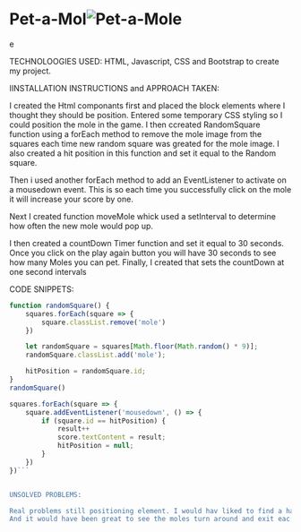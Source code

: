 # Pet-a-Mol![Pet-a-Mole](https://github.com/DonEvans63/Pet-a-Mole/assets/125083394/ca3388e8-b541-476c-9f78-c4691f78758f)
e

TECHNOLOOGIES USED:
 HTML, Javascript, CSS and Bootstrap to create my project.

IINSTALLATION INSTRUCTIONS and APPROACH TAKEN:

I created the Html componants first and placed the block elements where I thought they should be position. Entered some temporary CSS styling so I could position the mole in the game. I then ccreated RandomSquare function using a forEach method to remove the mole image from the squares each time new random square was greated for the mole image. I also created a hit position in this function and set it equal to the Random square.

Then i used another forEach method to add an EventListener to activate on a mousedown event. This is so each time you successfully click on the mole it will increase your score by one.

Next I created function moveMole whick used a setInterval to determine how often the new mole would pop up.

 
I then created a countDown Timer function and set it equal to 30 seconds. Once you click on the play again button you will have 30 seconds to see how many Moles you can pet. Finally, I created that sets the countDown at one second intervals

CODE SNIPPETS:


```Javascript
function randomSquare() {
    squares.forEach(square => {
        square.classList.remove('mole')
    })

    let randomSquare = squares[Math.floor(Math.random() * 9)];
    randomSquare.classList.add('mole');

    hitPosition = randomSquare.id;
}
randomSquare()

squares.forEach(square => {
    square.addEventListener('mousedown', () => {
        if (square.id == hitPosition) {
            result++
            score.textContent = result;
            hitPosition = null;
        }
    })
})```


UNSOLVED PROBLEMS: 

Real problems still positioning element. I would hav liked to find a hand cursor image to use since the game is called pet a mole.
And it would have been great to see the moles turn around and exit eac hole. 
